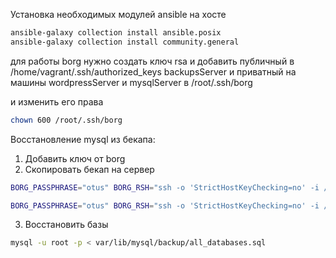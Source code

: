 Установка необходимых модулей ansible на хосте
```bash
ansible-galaxy collection install ansible.posix
ansible-galaxy collection install community.general
```

для работы borg нужно создать ключ rsa и добавить публичный в /home/vagrant/.ssh/authorized_keys backupsServer и приватный на машины wordpressServer и mysqlServer в /root/.ssh/borg 

и изменить его права
```bash
chown 600 /root/.ssh/borg
```

Восстановление mysql из бекапа:

1. Добавить ключ от borg
2. Скопировать бекап на сервер
```bash
BORG_PASSPHRASE="otus" BORG_RSH="ssh -o 'StrictHostKeyChecking=no' -i /root/.ssh/borg" borg list vagrant@192.168.30.5:/backups/mysql

BORG_PASSPHRASE="otus" BORG_RSH="ssh -o 'StrictHostKeyChecking=no' -i /root/.ssh/borg" borg extract vagrant@192.168.30.5:/backups/mysql::2021-01-26-19-30
```
3. Восстановить базы
```bash
mysql -u root -p < var/lib/mysql/backup/all_databases.sql
```
